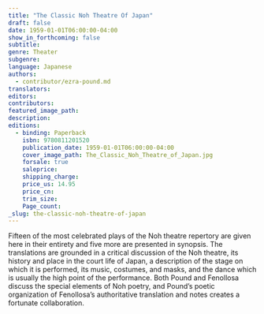 ```yaml
---
title: "The Classic Noh Theatre Of Japan"
draft: false
date: 1959-01-01T06:00:00-04:00
show_in_forthcoming: false
subtitle:
genre: Theater
subgenre:
language: Japanese
authors:
  - contributor/ezra-pound.md
translators:
editors:
contributors:
featured_image_path:
description:
editions:
  - binding: Paperback
    isbn: 9780811201520
    publication_date: 1959-01-01T06:00:00-04:00
    cover_image_path: The_Classic_Noh_Theatre_of_Japan.jpg
    forsale: true
    saleprice:
    shipping_charge:
    price_us: 14.95
    price_cn:
    trim_size:
    Page_count:
_slug: the-classic-noh-theatre-of-japan
---
```


Fifteen of the most celebrated plays of the Noh theatre repertory are given here in their entirety and five more are presented in synopsis. The translations are grounded in a critical discussion of the Noh theatre, its history and place in the court life of Japan, a description of the stage on which it is performed, its music, costumes, and masks, and the dance which is usually the high point of the performance. Both Pound and Fenollosa discuss the special elements of Noh poetry, and Pound’s poetic organization of Fenollosa’s authoritative translation and notes creates a fortunate collaboration.

